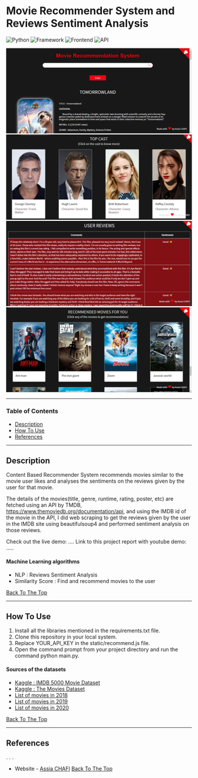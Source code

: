 # Movie Recommender System and Reviews Sentiment Analysis
![Python](https://img.shields.io/badge/Python-3.8-blueviolet)
![Framework](https://img.shields.io/badge/Framework-Flask-red)
![Frontend](https://img.shields.io/badge/Frontend-HTML/CSS/JS-green)
![API](https://img.shields.io/badge/API-TMDB-fcba03)

![Project Image](static/front_search.PNG)
![Project Image](static/top_cast.PNG)
![Project Image](static/user_reviews.PNG)
![Project Image](static/movie_recomd.PNG)

---

### Table of Contents

- [Description](#description)
- [How To Use](#how-to-use)
- [References](#references)


---

## Description
Content Based Recommender System recommends movies similar to the movie user likes and analyses the sentiments on the reviews given by the user for that movie.

The details of the movies(title, genre, runtime, rating, poster, etc) are fetched using an API by TMDB, https://www.themoviedb.org/documentation/api, and using the IMDB id of the movie in the API, I did web scraping to get the reviews given by the user in the IMDB site using beautifulsoup4 and performed sentiment analysis on those reviews.

Check out the live demo: ....
Link to this project report with youtube demo: .....

#### Machine Learning algorithms
- NLP : Reviews Sentiment Analysis
- Similarity Score : Find and recommend movies to the user

[Back To The Top](#Movie-Recommender-System-and-Reviews-Sentiment-Analysis)

---

## How To Use

1. Install all the libraries mentioned in the requirements.txt file.
2. Clone this repository in your local system.
3. Replace YOUR_API_KEY in the static/recommend.js file.
4. Open the command prompt from your project directory and run the command python main.py.



#### Sources of the datasets
- [Kaggle : IMDB 5000 Movie Dataset](https://www.kaggle.com/carolzhangdc/imdb-5000-movie-dataset)
- [Kaggle : The Movies Dataset](https://www.kaggle.com/rounakbanik/the-movies-dataset)
- [List of movies in 2018](https://en.wikipedia.org/wiki/List_of_American_films_of_2018)
- [List of movies in 2019](https://en.wikipedia.org/wiki/List_of_American_films_of_2019)
- [List of movies in 2020](https://en.wikipedia.org/wiki/List_of_American_films_of_2020)

[Back To The Top](#Movie-Recommender-System-and-Reviews-Sentiment-Analysis)

---

## References
.
.
.


- Website - [Assia CHAFI](https://achafi.github.io/myportfolio/)
[Back To The Top](#Movie-Recommender-System-and-Reviews-Sentiment-Analysis)